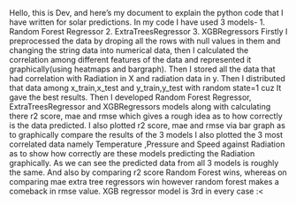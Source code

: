 Hello, this is Dev, and here’s my document to explain the python code that I have written for solar predictions.
In my code I have used 3 models- 
    1. Random Forest Regressor
    2. ExtraTreesRegressor
    3. XGBRegressors
Firstly  I preprocessed the data by droping all the rows with null values in them and changing the string data into numerical data, then I calculated the correlation among different features of the data and represented it graphically(using heatmaps and bargraph). 
Then I stored all the data that had correlation with Radiation in X and radiation data in y.
Then I distributed that data among x_train,x_test and y_train,y_test with random state=1 cuz It gave the best results.
Then I developed Random Forest Regressor, ExtraTreesRegressor and XGBRegressors models along with calculating there r2 score, mae and rmse which gives a rough idea as to how correctly is the data predicted. 
I also plotted r2 score, mae and rmse via bar graph as to graphically compare the results of the 3 models
I also plotted the 3 most correlated data namely Temperature ,Pressure and Speed against Radiation as to show how correctly are these models predicting the Radiation graphically.
As we can see the predicted data from all 3 models is roughly the same. And also by comparing r2 score Random Forest wins, whereas on comparing mae extra tree regressors win however random forest makes a comeback in rmse value. XGB regressor model is 3rd in every case :< 

